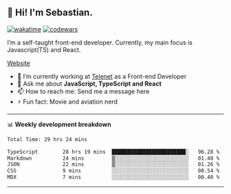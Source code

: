 ## 👋 Hi! I'm Sebastian.

[![wakatime](https://wakatime.com/badge/user/df0036c6-328a-4a39-be9b-e49417ed22a1.svg)](https://wakatime.com/@df0036c6-328a-4a39-be9b-e49417ed22a1)
[![codewars](https://www.codewars.com/users/sebavuye/badges/small)](https://www.codewars.com/users/sebavuye)

I’m a self-taught front-end developer. Currently, my main focus is Javascript(TS) and React.

[Website](https://sebastianvuye.be)

- 🔭 I’m currently working at [Telenet](https://telenet.be/) as a Front-end Developer
- 💬 Ask me about **JavaScript, TypeScript and React**
- 📫 How to reach me: Send me a message here
- ⚡ Fun fact: Movie and aviation nerd

-------

📊 **Weekly development breakdown**

<!--START_SECTION:waka-->

```txt
Total Time: 29 hrs 24 mins

TypeScript        28 hrs 19 mins  ████████████████████████░   96.28 %
Markdown          24 mins         ▒░░░░░░░░░░░░░░░░░░░░░░░░   01.40 %
JSON              22 mins         ▒░░░░░░░░░░░░░░░░░░░░░░░░   01.26 %
CSS               9 mins          ░░░░░░░░░░░░░░░░░░░░░░░░░   00.54 %
MDX               7 mins          ░░░░░░░░░░░░░░░░░░░░░░░░░   00.40 %
```

<!--END_SECTION:waka-->
-------
